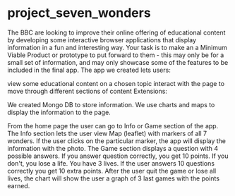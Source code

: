 # project_seven_wonders
The BBC are looking to improve their online offering of educational content by developing some interactive browser applications that display information in a fun and interesting way. Your task is to make an a Minimum Viable Product or prototype to put forward to them - this may only be for a small set of information, and may only showcase some of the features to be included in the final app.
The app we created lets users: 

view some educational content on a chosen topic
interact with the page to move through different sections of content
Extensions:

We created Mongo DB to store information.
We use charts and maps to display the information to the page.

From the home page the user can go to Info or Game section of the app. The Info section lets the user view Map (leaflet) with markers of all 7 wonders. If the user clicks on the particular marker, the app will display the information with the photo.
The Game section displays a question with 4 possible answers. If you answer question correctly, you get 10 points. If you don't, you lose a life. You have 3 lives. If the user answers 10 questions correctly you get 10 extra points. After the user quit the game or lose all lives, the chart will show the user a graph of 3 last games with the points earned. 

